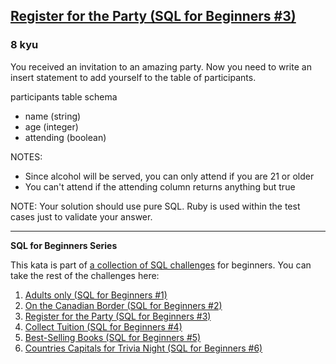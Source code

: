 <h2><a href=https://www.codewars.com/kata/590cc86f7557c0494000007e/train/sql target="_blank">Register for the Party (SQL for Beginners #3)</a></h2><h3>8 kyu</h3><p>You received an invitation to an amazing party. Now you need to write an insert statement to add yourself to the table of participants.</p><p>participants table schema</p><ul><li>name  (string)</li><li>age  (integer)</li><li>attending (boolean)</li></ul><p>NOTES: </p><ul><li>Since alcohol will be served, you can only attend if you are 21 or older</li><li>You can't attend if the attending column returns anything but true</li></ul><p>NOTE: Your solution should use pure SQL. Ruby is used within the test cases just to validate your answer.</p><hr><p><strong>SQL for Beginners Series</strong></p><p>This kata is part of <a href="https://www.codewars.com/collections/sql-for-beginners" data-turbolinks="false" target="_blank">a collection of SQL challenges</a> for beginners. You can take the rest of the challenges here: </p><ol><li><a href="https://www.codewars.com/kata/590a95eede09f87472000213" data-turbolinks="false" target="_blank">Adults only (SQL for Beginners #1)</a></li><li><a href="https://www.codewars.com/kata/590ba881fe13cfdcc20001b4" data-turbolinks="false" target="_blank">On the Canadian Border (SQL for Beginners #2)</a></li><li><a href="https://www.codewars.com/kata/590cc86f7557c0494000007e" data-turbolinks="false" target="_blank">Register for the Party (SQL for Beginners #3)</a></li><li><a href="https://www.codewars.com/kata/5910b0d378cc2ba91400000b" data-turbolinks="false" target="_blank">Collect Tuition (SQL for Beginners #4)</a></li><li><a href="https://www.codewars.com/kata/591127cbe8b9fb05bd00004b" data-turbolinks="false" target="_blank">Best-Selling Books (SQL for Beginners #5)</a></li><li><a href="https://www.codewars.com/kata/5e5f09dc0a17be0023920f6f" data-turbolinks="false" target="_blank">Countries Capitals for Trivia Night (SQL for Beginners #6)</a></li></ol>